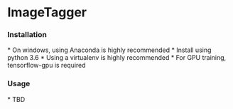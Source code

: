 <h1>ImageTagger</h1>

<h3>Installation</h3>
* On windows, using Anaconda is highly recommended
* Install using python 3.6
* Using a virtualenv is highly recommended
* For GPU training, tensorflow-gpu is required

<h3>Usage</h3>
* TBD
